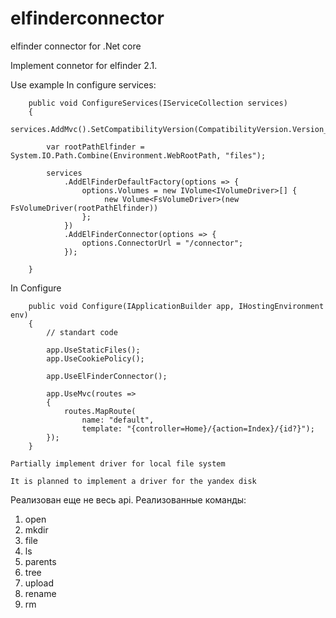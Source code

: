 # elfinderconnector
elfinder connector for .Net core

Implement connetor for elfinder 2.1.

Use example
  In configure services:
        
        public void ConfigureServices(IServiceCollection services)
        {
            services.AddMvc().SetCompatibilityVersion(CompatibilityVersion.Version_2_2);
			
			var rootPathElfinder = System.IO.Path.Combine(Environment.WebRootPath, "files");
			
            services
                .AddElFinderDefaultFactory(options => {
                    options.Volumes = new IVolume<IVolumeDriver>[] {
                         new Volume<FsVolumeDriver>(new FsVolumeDriver(rootPathElfinder))
                    };
                })
                .AddElFinderConnector(options => {
                    options.ConnectorUrl = "/connector";
                });
           
        }
  
  In Configure
        
        public void Configure(IApplicationBuilder app, IHostingEnvironment env)
        {
            // standart code

            app.UseStaticFiles();
            app.UseCookiePolicy();

            app.UseElFinderConnector();

            app.UseMvc(routes =>
            {
                routes.MapRoute(
                    name: "default",
                    template: "{controller=Home}/{action=Index}/{id?}");
            });
        }
 
	Partially implement driver for local file system
	
	It is planned to implement a driver for the yandex disk
 
 Реализован еще не весь api.
 Реализованные команды:
 1. open
 2. mkdir
 3. file
 4. ls
 5. parents
 6. tree
 7. upload
 8. rename
 9. rm
